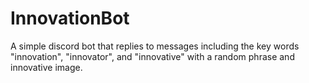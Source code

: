 # InnovationBot

A simple discord bot that replies to messages including the key words "innovation", "innovator", and "innovative" with a random phrase and innovative image.
